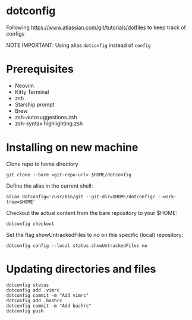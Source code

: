 # dotconfig

Following https://www.atlassian.com/git/tutorials/dotfiles to keep track of configs

NOTE IMPORTANT: Using alias `dotconfig` instead of `config`

# Prerequisites
- Neovim
- Kitty Terminal
- zsh
- Starship prompt
- Brew
- zsh-autosuggestions.zsh
- zsh-syntax highlighting.zsh

# Installing on new machine

Clone repo to home directory
```
git clone --bare <git-repo-url> $HOME/dotconfig
```

Define the alias in the current shell:
```
alias dotconfig='/usr/bin/git --git-dir=$HOME/dotconfig/ --work-tree=$HOME'
```

Checkout the actual content from the bare repository to your $HOME:
```
dotconfig checkout
```

Set the flag showUntrackedFiles to no on this specific (local) repository:
```
dotconfig config --local status.showUntrackedFiles no
```

# Updating directories and files

```
dotconfig status
dotconfig add .vimrc
dotconfig commit -m "Add vimrc"
dotconfig add .bashrc
dotconfig commit -m "Add bashrc"
dotconfig push
```



